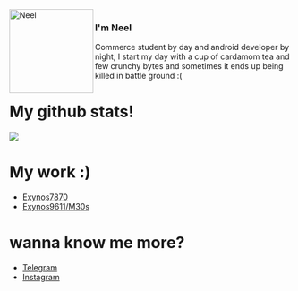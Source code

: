 <img align="left" width="150" height="150" alt="Neel" src="https://raw.githubusercontent.com/neel021000/neel021000/main/neel/prish.gif"/>

### I'm Neel

Commerce student by day and android developer by night, I start my day with a cup of cardamom tea and few crunchy bytes and sometimes it ends up being killed in battle ground :(

#
# 
# My github stats!
<p align="left" >  
  <a href="https://github.com/neel021000/github-readme-stats"> 
<img  src="https://github-readme-stats.vercel.app/api?username=neel021000&&show_icons=true&theme=radical"/>
  </a>
  </p>

# My work :)
- [Exynos7870](https://forum.xda-developers.com/t/rom-10-treble-oneui-2-0-prish-os-j6q-port.4137667/)
- [Exynos9611/M30s](https://forum.xda-developers.com/t/rom-10-oneui-2-stable-prish-os-a50s-port.4159663/)

# wanna know me more?
- [Telegram](https://t.me/neel0210)
- [Instagram](https://www.instagram.com/neel_0210/?hl=en)
